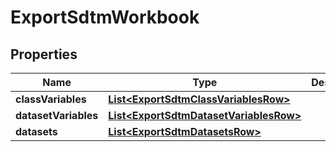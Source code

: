 

# ExportSdtmWorkbook

## Properties

Name | Type | Description | Notes
------------ | ------------- | ------------- | -------------
**classVariables** | [**List&lt;ExportSdtmClassVariablesRow&gt;**](ExportSdtmClassVariablesRow.md) |  |  [optional]
**datasetVariables** | [**List&lt;ExportSdtmDatasetVariablesRow&gt;**](ExportSdtmDatasetVariablesRow.md) |  |  [optional]
**datasets** | [**List&lt;ExportSdtmDatasetsRow&gt;**](ExportSdtmDatasetsRow.md) |  |  [optional]





